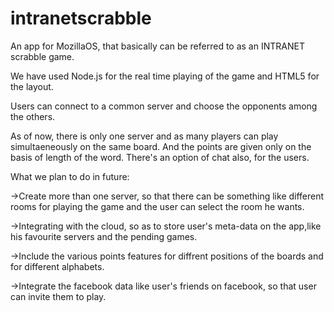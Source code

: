 intranetscrabble
================

An app for MozillaOS, that basically can be referred to as an INTRANET scrabble game.

We have used Node.js for the real time playing of the game and HTML5 for the layout.

Users can connect to a common server and choose the opponents among the others.

As of now, there is only one server and as many players can play simultaeneously on the same board.
And the points are given only on the basis of length of the word.
There's an option of chat also, for the users.

What we plan to do in future:

->Create more than one server, so that there can be something like different rooms for playing the game and the user can
select the room he wants.

->Integrating with the cloud, so as to store user's meta-data on the app,like his favourite servers 
and the pending games. 

->Include the various points features for diffrent positions of the boards and for different alphabets.

->Integrate the facebook data like user's friends on facebook, so that user can invite them to play.
